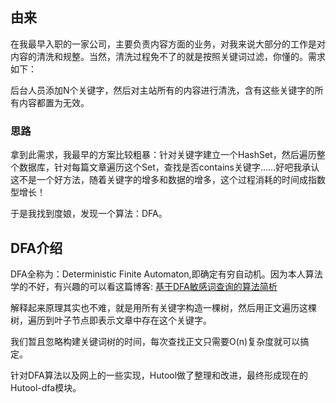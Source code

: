 ## 由来

在我最早入职的一家公司，主要负责内容方面的业务，对我来说大部分的工作是对内容的清洗和规整。当然，清洗过程免不了的就是按照关键词过滤，你懂的。需求如下：

后台人员添加N个关键字，然后对主站所有的内容进行清洗，含有这些关键字的所有内容都置为无效。

### 思路

拿到此需求，我最早的方案比较粗暴：针对关键字建立一个HashSet，然后遍历整个数据库，针对每篇文章遍历这个Set，查找是否contains关键字……好吧我承认这不是一个好方法，随着关键字的增多和数据的增多，这个过程消耗的时间成指数型增长！

于是我找到度娘，发现一个算法：DFA。

## DFA介绍

DFA全称为：Deterministic Finite Automaton,即确定有穷自动机。因为本人算法学的不好，有兴趣的可以看这篇博客: [基于DFA敏感词查询的算法简析](http://www.cnblogs.com/naaoveGIS/archive/2016/10/14/5960352.html) 

解释起来原理其实也不难，就是用所有关键字构造一棵树，然后用正文遍历这棵树，遍历到叶子节点即表示文章中存在这个关键字。

我们暂且忽略构建关键词树的时间，每次查找正文只需要O(n)复杂度就可以搞定。

针对DFA算法以及网上的一些实现，Hutool做了整理和改进，最终形成现在的Hutool-dfa模块。

